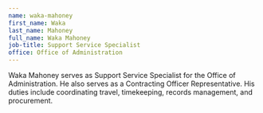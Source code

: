 ```yaml
---
name: waka-mahoney
first_name: Waka
last_name: Mahoney
full_name: Waka Mahoney
job-title: Support Service Specialist
office: Office of Administration
---
```

Waka Mahoney serves as Support Service Specialist for the Office of Administration. He also serves as a Contracting Officer Representative.  His duties include coordinating travel, timekeeping, records management, and procurement.
